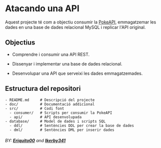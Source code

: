 # Atacando una API

Aquest projecte té com a objectiu consumir la [PokeAPI](https://pokeapi.co/), emmagatzemar les dades en una base de dades relacional MySQL i replicar l'API original.

## Objectius

- Comprendre i consumir una API REST.

- Dissenyar i implementar una base de dades relacional.

- Desenvolupar una API que serveixi les dades emmagatzemades.

## Estructura del repositori

```
- README.md     # Descripció del projecte
- doc/          # Documentació addicional
- src/          # Codi font
  - consumer/   # Scripts per consumir la PokeAPI
  - api/        # API desenvolupada
- database/     # Model de dades i scripts SQL
  - ddl/        # Sentències DDL per crear la base de dades
  - dml/        # Sentències DML per inserir dades
```

###### BY: **[Eriquito00](https://github.com/Eriquito00)** and **[Ikerby341](https://github.com/Ikerby341)**